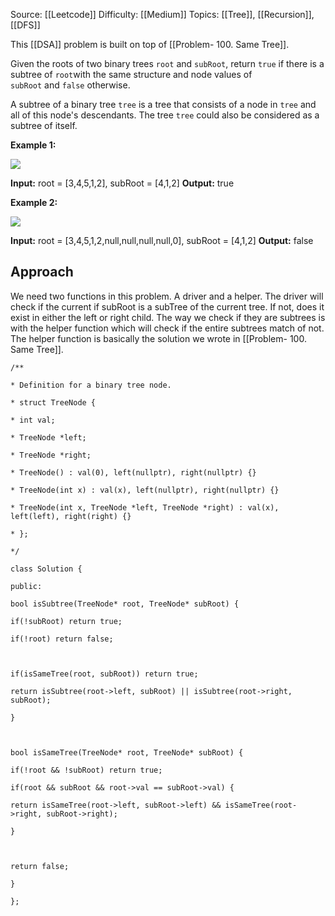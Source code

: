 Source: [[Leetcode]]
Difficulty: [[Medium]]
Topics: [[Tree]], [[Recursion]], [[DFS]]

This [[DSA]] problem is built on top of [[Problem- 100. Same Tree]].

Given the roots of two binary trees `root` and `subRoot`, return `true` if there is a subtree of `root`with the same structure and node values of `subRoot` and `false` otherwise.

A subtree of a binary tree `tree` is a tree that consists of a node in `tree` and all of this node's descendants. The tree `tree` could also be considered as a subtree of itself.

**Example 1:**

![](https://assets.leetcode.com/uploads/2021/04/28/subtree1-tree.jpg)

**Input:** root = [3,4,5,1,2], subRoot = [4,1,2]
**Output:** true

**Example 2:**

![](https://assets.leetcode.com/uploads/2021/04/28/subtree2-tree.jpg)

**Input:** root = [3,4,5,1,2,null,null,null,null,0], subRoot = [4,1,2]
**Output:** false

## Approach
We need two functions in this problem. A driver and a helper. The driver will check if the current if subRoot is a subTree of the current tree. If not, does it exist in either the left or right child.
The way we check if they are subtrees is with the helper function which will check if the entire subtrees match of not.
The helper function is basically the solution we wrote in [[Problem- 100. Same Tree]].
```
/**

* Definition for a binary tree node.

* struct TreeNode {

* int val;

* TreeNode *left;

* TreeNode *right;

* TreeNode() : val(0), left(nullptr), right(nullptr) {}

* TreeNode(int x) : val(x), left(nullptr), right(nullptr) {}

* TreeNode(int x, TreeNode *left, TreeNode *right) : val(x), left(left), right(right) {}

* };

*/

class Solution {

public:

bool isSubtree(TreeNode* root, TreeNode* subRoot) {

if(!subRoot) return true;

if(!root) return false;

  

if(isSameTree(root, subRoot)) return true;

return isSubtree(root->left, subRoot) || isSubtree(root->right, subRoot);

}

  

bool isSameTree(TreeNode* root, TreeNode* subRoot) {

if(!root && !subRoot) return true;

if(root && subRoot && root->val == subRoot->val) {

return isSameTree(root->left, subRoot->left) && isSameTree(root->right, subRoot->right);

}

  

return false;

}

};
```